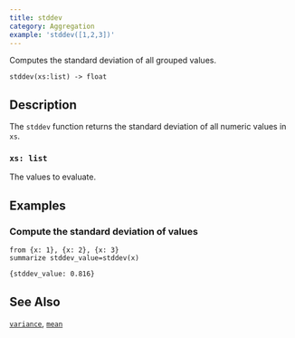 ```yaml
---
title: stddev
category: Aggregation
example: 'stddev([1,2,3])'
---
```


Computes the standard deviation of all grouped values.

```tql
stddev(xs:list) -> float
```

## Description

The `stddev` function returns the standard deviation of all numeric values in
`xs`.

### `xs: list`

The values to evaluate.

## Examples

### Compute the standard deviation of values

```tql
from {x: 1}, {x: 2}, {x: 3}
summarize stddev_value=stddev(x)
```

```tql
{stddev_value: 0.816}
```

## See Also

[`variance`](/reference/functions/variance),
[`mean`](/reference/functions/mean)

